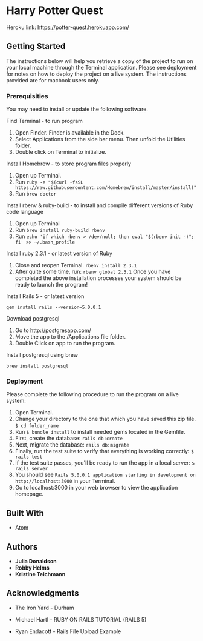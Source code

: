 # Harry Potter Quest

Heroku link: https://potter-quest.herokuapp.com/

## Getting Started

The instructions below will help you retrieve a copy of the project to run on your local machine through the Terminal application. Please see deployment for notes on how to deploy the project on a live system.  The instructions provided are for macbook users only.

### Prerequisities

You may need to install or update the following software.

Find Terminal - to run program
  1. Open Finder. Finder is available in the Dock.
  2. Select Applications from the side bar menu.  Then unfold the Utilities folder.
  3. Double click on Terminal to initialize.

Install Homebrew - to store program files properly
  1. Open up Terminal.
  2. Run `ruby -e "$(curl -fsSL https://raw.githubusercontent.com/Homebrew/install/master/install)"`
  3. Run `brew doctor`

Install rbenv & ruby-build - to install and compile different versions of Ruby code language
  1. Open up Terminal
  2. Run `brew install ruby-build rbenv`
  3. Run `echo 'if which rbenv > /dev/null; then eval "$(rbenv init -)"; fi' >> ~/.bash_profile`

Install ruby 2.3.1 - or latest version of Ruby
  1. Close and reopen Terminal. `rbenv install 2.3.1`
  2. After quite some time, run: `rbenv global 2.3.1`
Once you have completed the above installation processes your system should be ready to launch the program!

Install Rails 5 - or latest version
```
gem install rails --version=5.0.0.1
```

Download postgresql
  1. Go to http://postgresapp.com/
  2. Move the app to the /Applications file folder.
  3. Double Click on app to run the program.

Install postgresql using brew
```
brew install postgresql
```

### Deployment

Please complete the following procedure to run the program on a live system:
  1. Open Terminal.
  2. Change your directory to the one that which you have saved this zip file. `$ cd folder_name`
  3. Run `$ bundle install` to install needed gems located in the Gemfile.
  4. First, create the database: `rails db:create`
  5. Next, migrate the database: `rails db:migrate`
  6. Finally, run the test suite to verify that everything is working correctly: `$ rails test`
  7. If the test suite passes, you'll be ready to run the app in a local server: `$ rails server`
  8. You should see `Rails 5.0.0.1 application starting in development on http://localhost:3000` in your Terminal.
  9. Go to localhost:3000 in your web browser to view the application homepage.

## Built With

* Atom

## Authors

* **Julia Donaldson**
* **Robby Helms**
* **Kristine Teichmann**

## Acknowledgments

* The Iron Yard - Durham

* Michael Hartl - RUBY ON RAILS TUTORIAL (RAILS 5)

* Ryan Endacott - Rails File Upload Example

